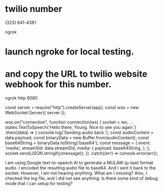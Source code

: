 # twilio number
(323) 641-4381

ngrok
# launch ngroke for local testing.
# and copy the URL to twilio website webhook for this number.
ngrok http 8080


const server = require("http").createServer(app);
const wss = new WebSocket.Server({ server });

wss.on("connection", function connection(ws) {
  socket = ws;
...
            states.TextToSpeech('Hello there, Young.  Nice to see you again.')
              .then((data) => {
                console.log('Sending audio back.');
                const audioContent = data.payload;
                const binaryData = new Buffer.from(audioContent);
                const base64String = binaryData.toString('base64');
                const message = {
                  event: 'media',
                  streamSid: data.streamSid,
                  media: {
                    payload: base64String,
                  },
                };
                socket.send(JSON.stringify(message));
              })
              .catch((err) => console.error(err));

I am using Google text-to-speech AI to generate a MULAW (μ-law) format audio.  I encoded the resulting audio file to base64. And I sent it back to the socket.
However, I am not hearing anything.  What am I missing?
Also, I checked the log file, and I did not see anything.  Is there some kind of debug mode that I can setup for testing?

